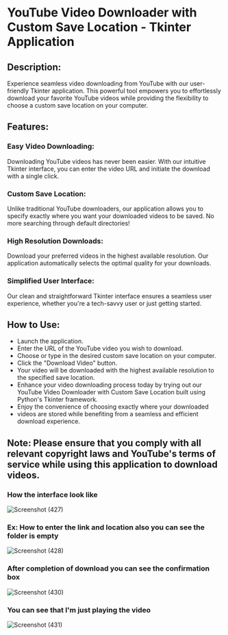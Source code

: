 # YouTube Video Downloader with Custom Save Location - Tkinter Application

## Description:

Experience seamless video downloading from YouTube with our user-friendly Tkinter application. This powerful tool empowers you to effortlessly download your favorite YouTube videos while providing the flexibility to choose a custom save location on your computer.

## Features:

 ###  Easy Video Downloading:
  Downloading YouTube videos has never been easier. With our intuitive Tkinter interface, you can enter the video URL and initiate the download with a single click.

 ###  Custom Save Location:
 Unlike traditional YouTube downloaders, our application allows you to specify exactly where you want your downloaded videos to be saved. No more searching through default directories!

 ###  High Resolution Downloads:
  Download your preferred videos in the highest available resolution. Our application automatically selects the optimal quality for your downloads.

 ### Simplified User Interface:
 Our clean and straightforward Tkinter interface ensures a seamless user experience, whether you're a tech-savvy user or just getting started.

## How to Use:

- Launch the application.
- Enter the URL of the YouTube video you wish to download.
- Choose or type in the desired custom save location on your computer.
- Click the "Download Video" button.
- Your video will be downloaded with the highest available resolution to the specified save location.
- Enhance your video downloading process today by trying out our YouTube Video Downloader with Custom Save Location built using Python's Tkinter framework.
- Enjoy the convenience of choosing exactly where your downloaded 
- videos are stored while benefiting from a seamless and efficient download experience.

## Note: Please ensure that you comply with all relevant copyright laws and YouTube's terms of service while using this application to download videos.
### How the interface look like
![Screenshot (427)](https://github.com/Banuprasath/Youtube_video_downloader_python/assets/92842537/38059a64-5b16-45ca-aa26-970619f25846)

### Ex: How to enter the link and location also you can see the folder is empty

![Screenshot (428)](https://github.com/Banuprasath/Youtube_video_downloader_python/assets/92842537/8e299942-4f5a-4447-8ae5-bc57884c6716)


### After completion of download you can see the confirmation box

![Screenshot (430)](https://github.com/Banuprasath/Youtube_video_downloader_python/assets/92842537/347e1599-5f04-49a1-bac2-01599b8e0b3f)

### You can see that I'm just playing the video

![Screenshot (431)](https://github.com/Banuprasath/Youtube_video_downloader_python/assets/92842537/1191bfa5-caec-46f4-863c-c2ce81e85704)







